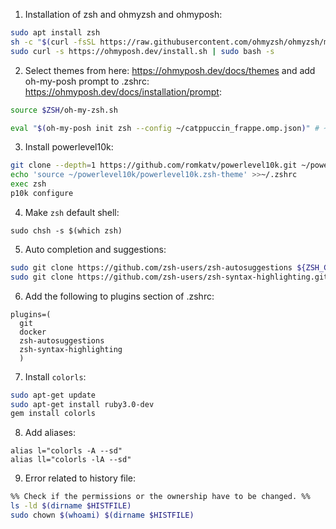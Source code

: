 1. Installation of zsh and ohmyzsh and ohmyposh:
```bash
sudo apt install zsh
sh -c "$(curl -fsSL https://raw.githubusercontent.com/ohmyzsh/ohmyzsh/master/tools/install.sh)"
sudo curl -s https://ohmyposh.dev/install.sh | sudo bash -s
```

2. Select themes from here: https://ohmyposh.dev/docs/themes and add oh-my-posh prompt to .zshrc: https://ohmyposh.dev/docs/installation/prompt:
```bash
source $ZSH/oh-my-zsh.sh

eval "$(oh-my-posh init zsh --config ~/catppuccin_frappe.omp.json)" # ~/catppuccin_frappe.omp.json is the theme.
```

3. Install powerlevel10k:
```bash
git clone --depth=1 https://github.com/romkatv/powerlevel10k.git ~/powerlevel10k
echo 'source ~/powerlevel10k/powerlevel10k.zsh-theme' >>~/.zshrc
exec zsh
p10k configure
```

4. Make `zsh` default shell:
```
sudo chsh -s $(which zsh)
```

5. Auto completion and suggestions:
```bash
sudo git clone https://github.com/zsh-users/zsh-autosuggestions ${ZSH_CUSTOM:-~/.oh-my-zsh/custom}/plugins/zsh-autosuggestions
sudo git clone https://github.com/zsh-users/zsh-syntax-highlighting.git ${ZSH_CUSTOM:-~/.oh-my-zsh/custom}/plugins/zsh-syntax-highlighting
```

6. Add the following to plugins section of .zshrc:
```
plugins=(
  git
  docker
  zsh-autosuggestions
  zsh-syntax-highlighting
  )
```

7. Install `colorls`:
```bash
sudo apt-get update
sudo apt-get install ruby3.0-dev
gem install colorls
```

8. Add aliases:
```
alias l="colorls -A --sd"
alias ll="colorls -lA --sd"
```

9. Error related to history file:
```bash
%% Check if the permissions or the ownership have to be changed. %%
ls -ld $(dirname $HISTFILE)
sudo chown $(whoami) $(dirname $HISTFILE) 
```